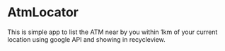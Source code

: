 # AtmLocator
This is simple app to list the ATM near by you within 1km of your current location  using google API and showing in recycleview.
